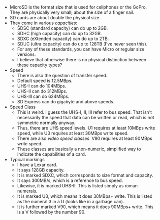 - MicroSD is the format size that is used for cellphones or the GoPro.
  They are physically very small; about the size of a finger nail.
- SD cards are about double the physical size.
- They come in various _capacities_:
  - SDSC (standard capacity) can do up to 2GB.
  - SDHC (high capacity) can do up to 32GB.
  - SDXC (eXtended capacity) can do up to 2TB.
  - SDUC (ultra capacity) can do up to 128TB (I've never seen this).
  - For any of these standards, you can have Micro or regular size
    versions.
  - I believe that otherwise there is no physical distinction between
    these capacity types?
- Speed
  - There is also the question of transfer speed.
  - Default speed is 12.5MBps.
  - UHS-I can do 104MBps.
  - UHS-II can do 312MBps.
  - UHS-III can do 624MBps.
  - SD Express can do gigabyte and above speeds.
- Speed Class
  - This is weird. I guess the UHS-I, II, III refer to bus speed. That
    isn't necessarily the speed that data can be written or read, which
    is not symmetric normally anyway.
  - Thus, there are UHS speed levels. U1 requires at least 10MBps write
    speed, while U3 requires at least 30MBps write speed.
  - There are also _video speed classes_. V90 requires at least 90MBps
    write speed.
  - These classes are basically a non-numeric, simplified way to
    indicate the capabilities of a card.
- Typical markings
  - I have a Lexar card.
  - It says 128GB capacity.
  - It is marked SDXC, which corresponds to size format and capacity.
  - It says 300MB/s, which is a reference to bus speed.
  - Likewise, it is marked UHS-II. This is listed simply as roman
    numerals.
  - It is marked U3, which means it does 30MBps+ write. This is listed
    as the numeral 3 in a U (looks like in a garbage can).
  - It is further marked V90, which means it does 90MBps+ write. This is
    a V followed by the number 90.
